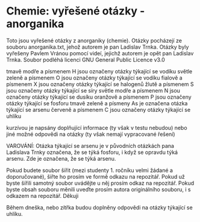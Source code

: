 # Chemie: vyřešené otázky - anorganika
Toto jsou vyřešené otázky z anorganiky (chemie). Otázky pocházejí ze souboru anorganika.txt, jehož autorem je pan Ladislav Trnka.
Otázky byly vyřešeny Pavlem Vránou pomocí videí, jejichž autorem je opět pan Ladislav Trnka.
Soubor podléhá licenci GNU General Public Licence v3.0

tmavě modře a písmenem H jsou označeny otázky týkající se vodíku
světle zeleně a písmenem O jsou označeny otázky týkající se vodíku
fialově a písmenem X jsou označeny otázky týkající se halogenů
žlutě a písmenem S jsou označeny otázky týkající se síry
světle modře a písmenem N jsou označeny otázky týkající se dusíku
oranžově a písmenem P jsou označeny otázky týkající se fosforu
tmavě zeleně a písmeny As je označena otázka týkající se arsenu
červeně a písmenem C jsou označeny otázky týkající se uhlíku

kurzívou je napsány doplňující informace (ty však v testu nebudou) nebo jiné možné odpovědi na otázky (ty však nemají vypracované řešení)

VAROVÁNÍ: Otázka týkající se arsenu je v původních otázkách pana Ladislava Trnky označena, že se týká fosforu, i když se opravdu týká arsenu. Zde je označena, že se týká arsenu.


Pokud budete soubor šířit (mezi studenty 1. ročníku velmi žádané a doporučované), šiřte ho prosím ve formě odkazu na repozitář. Pokud už byste šířili samotný soubor uvádějte u něj prosím odkaz na repozitář. Pokud byste obsah souboru měnili uveďte prosím autora originálního souboru, i s odkazem na repozitář. Děkuji


Během dneška, nebo zítřka budou doplněny odpovědi na otázky týkající se uhlíku.
